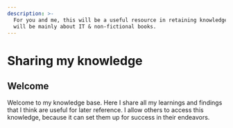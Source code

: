 ```yaml
---
description: >-
  For you and me, this will be a useful resource in retaining knowledge. This
  will be mainly about IT & non-fictional books.
---
```


# Sharing my knowledge

## Welcome

Welcome to my knowledge base. Here I share all my learnings and findings that I think are useful for later reference. I allow others to access this knowledge, because it can set them up for success in their endeavors. 


